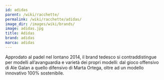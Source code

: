 ```yaml
---
id: adidas
parent: /wiki/racchette/
permalink: /wiki/racchette/adidas/
image_dir: /images/wiki/brands/
image: adidas.jpg
title: Adidas
brand: adidas
marca: adidas
---
```


Approdato al padel nel lontano 2014, il brand tedesco si contraddistingue per modelli all’avanguardia e varietà dei propri modelli: dal gioco offensivo di Ale Galan a quello difensivo di Marta Ortega, oltre ad un modello innovativo 100% sostenibile.
